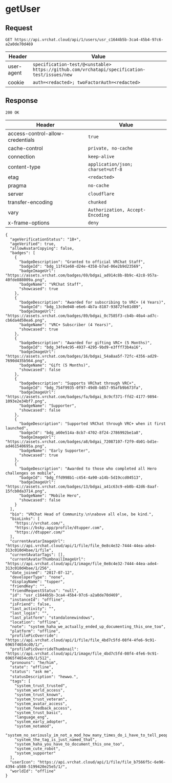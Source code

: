 # getUser

## Request
`GET https://api.vrchat.cloud/api/1/users/usr_c1644b5b-3ca4-45b4-97c6-a2a0de70d469`

| Header | Value |
| ------ | ----- |
| user-agent | `specification-test/@<unstable> https://github.com/vrchatapi/specification-test/issues/new` |
| cookie | `auth=<redacted>; twoFactorAuth=<redacted>` |


## Response
`200 OK`

| Header | Value |
| ------ | ----- |
| access-control-allow-credentials | `true` |
| cache-control | `private, no-cache` |
| connection | `keep-alive` |
| content-type | `application/json; charset=utf-8` |
| etag | `<redacted>` |
| pragma | `no-cache` |
| server | `cloudflare` |
| transfer-encoding | `chunked` |
| vary | `Authorization, Accept-Encoding` |
| x-frame-options | `deny` |

```jsonc
{
  "ageVerificationStatus": "18+",
  "ageVerified": true,
  "allowAvatarCopying": false,
  "badges": [
    {
      "badgeDescription": "Granted to official VRChat Staff",
      "badgeId": "bdg_11f41e60-d24e-4358-b7ad-06e2b9d23569",
      "badgeImageUrl": "https://assets.vrchat.com/badges/69/bdgai_ad914c8b-8b9c-42c8-957a-40fde888009a.png",
      "badgeName": "VRChat Staff",
      "showcased": true
    },
    {
      "badgeDescription": "Awarded for subscribing to VRC+ (4 Years)",
      "badgeId": "bdg_13c0e040-e6e6-4b7a-8187-93872fe81d89",
      "badgeImageUrl": "https://assets.vrchat.com/badges/89/bdgai_0c7585f3-cb4b-40a4-ad7c-cb6da4d50ea6.png",
      "badgeName": "VRC+ Subscriber (4 Years)",
      "showcased": true
    },
    {
      "badgeDescription": "Awarded for gifting VRC+ (5 Months)",
      "badgeId": "bdg_34fe4c95-4937-4295-9bd9-e3fff73b4a16",
      "badgeImageUrl": "https://assets.vrchat.com/badges/16/bdgai_54a8aa5f-72fc-4356-ad29-7690d435b564.png",
      "badgeName": "Gift (5 Months)",
      "showcased": false
    },
    {
      "badgeDescription": "Supports VRChat through VRC+",
      "badgeId": "bdg_754f9935-0f97-49d8-b857-95afb9b673fa",
      "badgeImageUrl": "https://assets.vrchat.com/badges/fa/bdgai_8c9cf371-ffd2-4177-9894-1093e2e34bf7.png",
      "badgeName": "Supporter",
      "showcased": false
    },
    {
      "badgeDescription": "Supported VRChat through VRC+ when it first launched",
      "badgeId": "bdg_a60e514a-8cb7-4702-8f24-2786992be1a8",
      "badgeImageUrl": "https://assets.vrchat.com/badges/a8/bdgai_72087107-f2f9-4b01-bd1e-ad461540695a.png",
      "badgeName": "Early Supporter",
      "showcased": true
    },
    {
      "badgeDescription": "Awarded to those who completed all Hero challenges on mobile",
      "badgeId": "bdg_ffd998b1-c454-4a90-a14b-5d19ccd04513",
      "badgeImageUrl": "https://assets.vrchat.com/badges/13/bdgai_a41c63c9-eb0b-42d6-8aaf-15fcb0da3714.png",
      "badgeName": "Mobile Hero",
      "showcased": false
    }
  ],
  "bio": "VRChat Head of Community․\n\nabove all else‚ be kind․",
  "bioLinks": [
    "https://vrchat.com/",
    "https://bsky.app/profile/dtupper.com",
    "https://dtupper.com/"
  ],
  "currentAvatarImageUrl": "https://api.vrchat.cloud/api/1/file/file_0e8c4e32-7444-44ea-ade4-313c010d4bae/1/file",
  "currentAvatarTags": [],
  "currentAvatarThumbnailImageUrl": "https://api.vrchat.cloud/api/1/image/file_0e8c4e32-7444-44ea-ade4-313c010d4bae/1/256",
  "date_joined": "2017-07-12",
  "developerType": "none",
  "displayName": "tupper",
  "friendKey": "",
  "friendRequestStatus": "null",
  "id": "usr_c1644b5b-3ca4-45b4-97c6-a2a0de70d469",
  "instanceId": "offline",
  "isFriend": false,
  "last_activity": "",
  "last_login": "",
  "last_platform": "standalonewindows",
  "location": "offline",
  "note": "system_haha_we_actually_ended_up_documenting_this_one_too",
  "platform": "offline",
  "profilePicOverride": "https://api.vrchat.cloud/api/1/file/file_4bd7c5fd-08f4-4fe6-9c91-6965f4654cd0/1/",
  "profilePicOverrideThumbnail": "https://api.vrchat.cloud/api/1/image/file_4bd7c5fd-08f4-4fe6-9c91-6965f4654cd0/1/512",
  "pronouns": "he/him",
  "state": "offline",
  "status": "ask me",
  "statusDescription": "hewwo․",
  "tags": [
    "system_trust_trusted",
    "system_world_access",
    "system_trust_known",
    "system_trust_veteran",
    "system_avatar_access",
    "system_feedback_access",
    "system_trust_basic",
    "language_eng",
    "system_early_adopter",
    "system_notamod",
    "system_no_seriously_im_not_a_mod_how_many_times_do_i_have_to_tell_people",
    "system_the_tag_is_just_named_that",
    "system_haha_you_have_to_document_this_one_too",
    "system_cute_robot",
    "system_supporter"
  ],
  "userIcon": "https://api.vrchat.cloud/api/1/file/file_b7566f5c-6e96-4394-a588-5199420e25e5/1/",
  "worldId": "offline"
}
```
